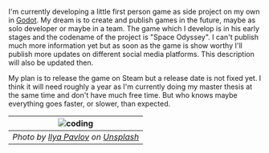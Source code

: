 I'm currently developing a little first person game as side project on my own in [Godot](https://godotengine.org). My dream is to create and publish games in the future, maybe as solo developer or maybe in a team. The game which I develop is in his early stages and the codename of the project is "Space Odyssey". I can't publish much more information yet but as soon as the game is show worthy I'll publish more updates on different social media platforms. This description will also be updated then.

My plan is to release the game on Steam but a release date is not fixed yet. I think it will need roughly a year as I'm currently doing my master thesis at the same time and don't have much free time. But who knows maybe everything goes faster, or slower, than expected.

| ![coding](assets/images/programming.jpg) | 
|:--:| 
| *Photo by <a href="https://unsplash.com/@ilyapavlov?utm_source=unsplash&utm_medium=referral&utm_content=creditCopyText">Ilya Pavlov</a> on <a href="https://unsplash.com/s/photos/development?utm_source=unsplash&utm_medium=referral&utm_content=creditCopyText">Unsplash</a>* |